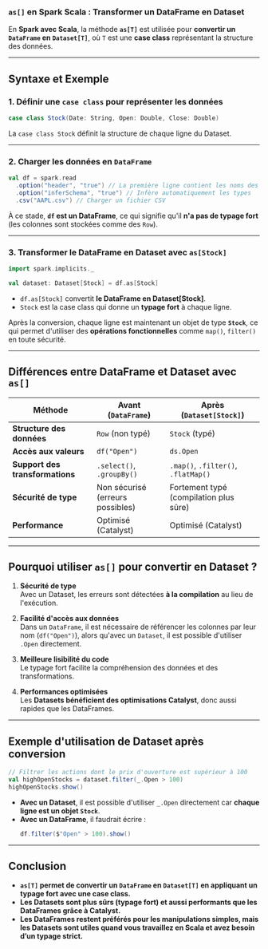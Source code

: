 ### **`as[]` en Spark Scala : Transformer un DataFrame en Dataset**  
En **Spark avec Scala**, la méthode **`as[T]`** est utilisée pour **convertir un `DataFrame` en `Dataset[T]`**, où `T` est une **case class** représentant la structure des données.

---

## **Syntaxe et Exemple**
### **1. Définir une `case class` pour représenter les données**
```scala
case class Stock(Date: String, Open: Double, Close: Double)
```
La `case class Stock` définit la structure de chaque ligne du Dataset.

---

### **2. Charger les données en `DataFrame`**
```scala
val df = spark.read
  .option("header", "true") // La première ligne contient les noms des colonnes
  .option("inferSchema", "true") // Infère automatiquement les types
  .csv("AAPL.csv") // Charger un fichier CSV
```
À ce stade, **`df` est un DataFrame**, ce qui signifie qu'il **n'a pas de typage fort** (les colonnes sont stockées comme des `Row`).

---

### **3. Transformer le DataFrame en Dataset avec `as[Stock]`**
```scala
import spark.implicits._

val dataset: Dataset[Stock] = df.as[Stock]
```
- `df.as[Stock]` convertit **le DataFrame en Dataset[Stock]**.
- `Stock` est la case class qui donne un **typage fort** à chaque ligne.

Après la conversion, chaque ligne est maintenant un objet de type **`Stock`**, ce qui permet d'utiliser des **opérations fonctionnelles** comme `map()`, `filter()` en toute sécurité.

---

## **Différences entre DataFrame et Dataset avec `as[]`**
| **Méthode**          | **Avant (`DataFrame`)** | **Après (`Dataset[Stock]`)** |
|----------------------|----------------------|----------------------------|
| **Structure des données** | `Row` (non typé) | `Stock` (typé) |
| **Accès aux valeurs** | `df("Open")` | `ds.Open` |
| **Support des transformations** | `.select()`, `.groupBy()` | `.map()`, `.filter()`, `.flatMap()` |
| **Sécurité de type** | Non sécurisé (erreurs possibles) | Fortement typé (compilation plus sûre) |
| **Performance** | Optimisé (Catalyst) | Optimisé (Catalyst) |

---

## **Pourquoi utiliser `as[]` pour convertir en Dataset ?**
1. **Sécurité de type**  
Avec un Dataset, les erreurs sont détectées **à la compilation** au lieu de l'exécution.

2. **Facilité d'accès aux données**  
Dans un `DataFrame`, il est nécessaire de référencer les colonnes par leur nom (`df("Open")`), alors qu'avec un `Dataset`, il est possible d'utiliser `.Open` directement.

3. **Meilleure lisibilité du code**  
Le typage fort facilite la compréhension des données et des transformations.

4. **Performances optimisées**  
Les **Datasets bénéficient des optimisations Catalyst**, donc aussi rapides que les DataFrames.

---

## **Exemple d'utilisation de Dataset après conversion**
```scala
// Filtrer les actions dont le prix d'ouverture est supérieur à 100
val highOpenStocks = dataset.filter(_.Open > 100)
highOpenStocks.show()
```
- **Avec un Dataset**, il est possible d'utiliser `_.Open` directement car **chaque ligne est un objet `Stock`**.
- **Avec un DataFrame**, il faudrait écrire :  
  ```scala
  df.filter($"Open" > 100).show()
  ```

---

## **Conclusion**
- **`as[T]` permet de convertir un `DataFrame` en `Dataset[T]` en appliquant un typage fort avec une case class.**  
- **Les Datasets sont plus sûrs (typage fort) et aussi performants que les DataFrames grâce à Catalyst.**  
- **Les DataFrames restent préférés pour les manipulations simples, mais les Datasets sont utiles quand vous travaillez en Scala et avez besoin d’un typage strict.**
